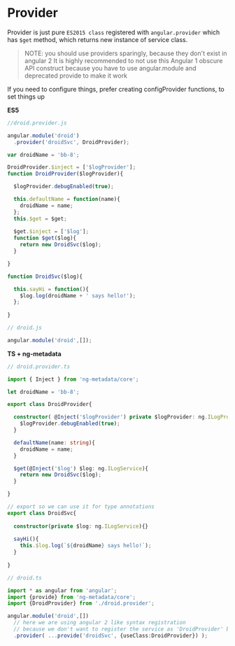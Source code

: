 # Provider

Provider is just pure `ES2015 class` registered with `angular.provider` which has `$get` method, which returns new instance of service class.

> NOTE: you should use providers sparingly, because they don't exist in angular 2
> It is highly recommended to not use this Angular 1 obscure API construct because you have to use angular.module and deprecated provide to make it work

If you need to configure things, prefer creating configProvider functions, to set things up

**ES5**

```js
//droid.provider.js

angular.module('droid')
  .provider('droidSvc', DroidProvider);

var droidName = 'bb-8';

DroidProvider.$inject = ['$logProvider'];
function DroidProvider($logProvider){

  $logProvider.debugEnabled(true);

  this.defaultName = function(name){
    droidName = name;  
  };
  this.$get = $get;
  
  $get.$inject = ['$log'];
  function $get($log){
    return new DroidSvc($log);
  }

}

function DroidSvc($log){

  this.sayHi = function(){
    $log.log(droidName + ' says hello!');
  };
  
}
```

```js
// droid.js

angular.module('droid',[]);
```


**TS + ng-metadata**
```typescript
// droid.provider.ts

import { Inject } from 'ng-metadata/core';

let droidName = 'bb-8';

export class DroidProvider{

  constructor( @Inject('$logProvider') private $logProvider: ng.ILogProvider ){
    $logProvider.debugEnabled(true);
  }

  defaultName(name: string){
    droidName = name;
  }

  $get(@Inject('$log') $log: ng.ILogService){
    return new DroidSvc($log);
  }

}

// export so we can use it for type annotations
export class DroidSvc{
  
  constructor(private $log: ng.ILogService){}
  
  sayHi(){
    this.$log.log(`${droidName} says hello!`);
  }
  
}
```

```typescript
// droid.ts

import * as angular from 'angular';
import {provide} from 'ng-metadata/core';
import {DroidProvider} from './droid.provider';

angular.module('droid',[])
  // here we are using angular 2 like syntax registration
  // because we don't want to register the service as 'DroidProvider' but as 'droidSvc'
  .provider( ...provide('droidSvc', {useClass:DroidProvider}) );
```
